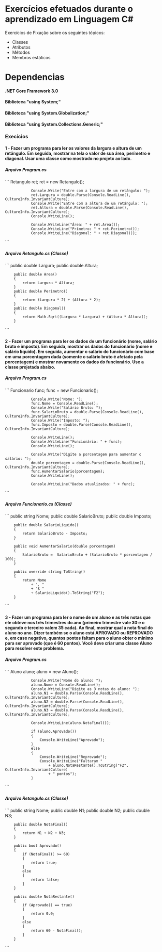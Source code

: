 # Exercícios efetuados durante o aprendizado em Linguagem C#
Exercícios de Fixação sobre os seguintes tópicos:
- Classes
- Atributos
- Métodos
- Membros estáticos

# Dependencias
#### .NET Core Framework 3.0
#### Biblioteca "using System;"
#### Biblioteca "using System.Globalization;"
#### Biblioteca "using System.Collections.Generic;"

### Execícios
#### 1 - Fazer um programa para ler os valores da largura e altura de um retângulo. Em seguida, mostrar na tela o valor de sua área, perímetro e diagonal. Usar uma classe como mostrado no projeto ao lado.

##### Arquivo Program.cs
´´´
                Retangulo ret;
                ret = new Retangulo();

                Console.Write("Entre com a largura de um retângulo: ");
                ret.Largura = double.Parse(Console.ReadLine(), CultureInfo.InvariantCulture);
                Console.Write("Entre com a altura de um retângulo: ");
                ret.Altura = double.Parse(Console.ReadLine(), CultureInfo.InvariantCulture);
                Console.WriteLine();

                Console.WriteLine("Área: " + ret.Area());
                Console.WriteLine("Prímetro: " + ret.Perimetro());
                Console.WriteLine("Diagonal: " + ret.Diagonal());
´´´

##### Arquivo Retangulo.cs (Classe)
´´´
        public double Largura;
        public double Altura;

        public double Area()
        {
            return Largura * Altura;
        }
        public double Perimetro()
        {
            return (Largura * 2) + (Altura * 2);
        }
        public double Diagonal()
        {
            return Math.Sqrt((Largura * Largura) + (Altura * Altura));
        }
´´´

#### 2 - Fazer um programa para ler os dados de um funcionário (nome, salário bruto e imposto). Em seguida, mostrar os dados do funcionário (nome e salário líquido). Em seguida, aumentar o salário do funcionário com base em uma porcentagem dada (somente o salário bruto é afetado pela porcentagem) e mostrar novamente os dados do funcionário. Use a classe projetada abaixo.

##### Arquivo Program.cs
´´´
                Funcionario func;
                func = new Funcionario();

                Console.Write("Nome: ");
                func.Nome = Console.ReadLine();
                Console.Write("Salário Bruto: ");
                func.SalarioBruto = double.Parse(Console.ReadLine(), CultureInfo.InvariantCulture);
                Console.Write("Imposto: ");
                func.Imposto = double.Parse(Console.ReadLine(), CultureInfo.InvariantCulture);

                Console.WriteLine();
                Console.WriteLine("Funcionário: " + func);
                Console.WriteLine();

                Console.Write("Digite a porcentagem para aumentar o salário: ");
                double porcentagem = double.Parse(Console.ReadLine(), CultureInfo.InvariantCulture);
                func.AumentarSalario(porcentagem);
                Console.WriteLine();

                Console.WriteLine("Dados atualizados: " + func);
´´´

##### Arquivo Funcionario.cs (Classe)
´´´
        public string Nome;
        public double SalarioBruto;
        public double Imposto;

        public double SalarioLiquido()
        {
            return SalarioBruto - Imposto;
        }

        public void AumentarSalario(double porcentagem)
        {
            SalarioBruto =  SalarioBruto + (SalarioBruto * porcentagem / 100);
        }

        public override string ToString()
        {
            return Nome 
                + ", " 
                + "$ " 
                + SalarioLiquido().ToString("F2");
        }
´´´

#### 3 - Fazer um programa para ler o nome de um aluno e as três notas que ele obteve nos três trimestres do ano (primeiro trimestre vale 30 e o segundo e terceiro valem 35 cada). Ao final, mostrar qual a nota final do aluno no ano. Dizer também se o aluno está APROVADO ou REPROVADO e, em caso negativo, quantos pontos faltam para o aluno obter o mínimo para ser aprovado (que é 60 pontos). Você deve criar uma classe Aluno para resolver este problema.

##### Arquivo Program.cs
´´´
                Aluno aluno;
                aluno = new Aluno();

                Console.Write("Nome do aluno: ");
                aluno.Nome = Console.ReadLine();
                Console.WriteLine("Digite as 3 notas do aluno: ");
                aluno.N1 = double.Parse(Console.ReadLine(), CultureInfo.InvariantCulture);
                aluno.N2 = double.Parse(Console.ReadLine(), CultureInfo.InvariantCulture);
                aluno.N3 = double.Parse(Console.ReadLine(), CultureInfo.InvariantCulture);

                Console.WriteLine(aluno.NotaFinal());

                if (aluno.Aprovado())
                {
                    Console.WriteLine("Aprovado");
                }
                else
                {
                    Console.WriteLine("Reprovado");
                    Console.WriteLine("Faltaram " 
                        + aluno.NotaRestante().ToString("F2", CultureInfo.InvariantCulture) 
                        + " pontos");
                }
´´´

##### Arquivo Retangulo.cs (Classe)
´´´
        public string Nome;
        public double N1;
        public double N2;
        public double N3;

        public double NotaFinal() 
        {
            return N1 + N2 + N3;
        }

        public bool Aprovado()
        {
            if (NotaFinal() >= 60)
            {
                return true;
            }
            else
            {
                return false;
            }
        }

        public double NotaRestante()
        {
            if (Aprovado() == true)
            {
                return 0.0;
            }
            else
            {
                return 60 - NotaFinal();
            }
        }
´´´